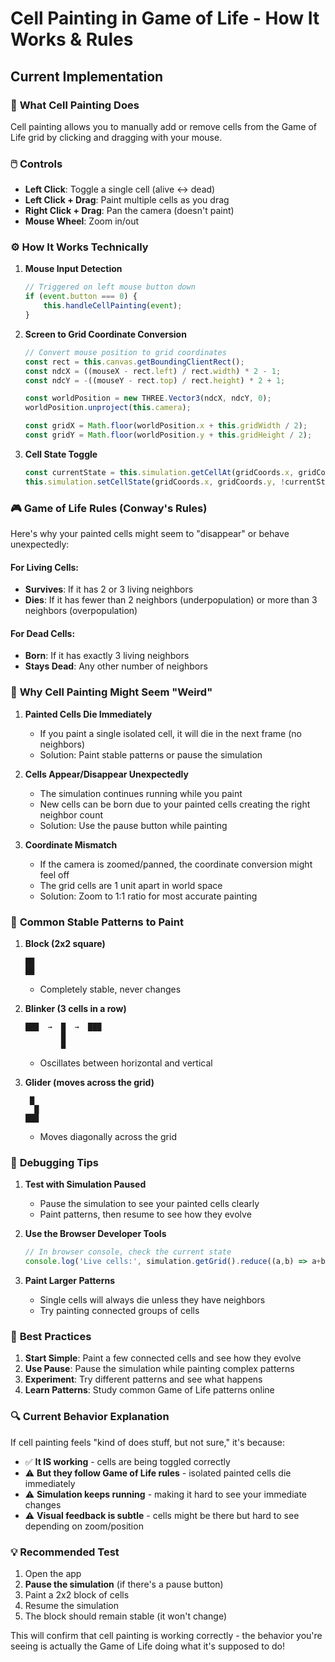 # Cell Painting in Game of Life - How It Works & Rules

## Current Implementation

### 🎯 **What Cell Painting Does**
Cell painting allows you to manually add or remove cells from the Game of Life grid by clicking and dragging with your mouse.

### 🖱️ **Controls**
- **Left Click**: Toggle a single cell (alive ↔ dead)
- **Left Click + Drag**: Paint multiple cells as you drag
- **Right Click + Drag**: Pan the camera (doesn't paint)
- **Mouse Wheel**: Zoom in/out

### ⚙️ **How It Works Technically**

1. **Mouse Input Detection**
   ```typescript
   // Triggered on left mouse button down
   if (event.button === 0) {
       this.handleCellPainting(event);
   }
   ```

2. **Screen to Grid Coordinate Conversion**
   ```typescript
   // Convert mouse position to grid coordinates
   const rect = this.canvas.getBoundingClientRect();
   const ndcX = ((mouseX - rect.left) / rect.width) * 2 - 1;
   const ndcY = -((mouseY - rect.top) / rect.height) * 2 + 1;
   
   const worldPosition = new THREE.Vector3(ndcX, ndcY, 0);
   worldPosition.unproject(this.camera);
   
   const gridX = Math.floor(worldPosition.x + this.gridWidth / 2);
   const gridY = Math.floor(worldPosition.y + this.gridHeight / 2);
   ```

3. **Cell State Toggle**
   ```typescript
   const currentState = this.simulation.getCellAt(gridCoords.x, gridCoords.y);
   this.simulation.setCellState(gridCoords.x, gridCoords.y, !currentState);
   ```

### 🎮 **Game of Life Rules (Conway's Rules)**

Here's why your painted cells might seem to "disappear" or behave unexpectedly:

#### **For Living Cells:**
- **Survives**: If it has 2 or 3 living neighbors
- **Dies**: If it has fewer than 2 neighbors (underpopulation) or more than 3 neighbors (overpopulation)

#### **For Dead Cells:**
- **Born**: If it has exactly 3 living neighbors
- **Stays Dead**: Any other number of neighbors

### 🤔 **Why Cell Painting Might Seem "Weird"**

1. **Painted Cells Die Immediately**
   - If you paint a single isolated cell, it will die in the next frame (no neighbors)
   - Solution: Paint stable patterns or pause the simulation

2. **Cells Appear/Disappear Unexpectedly**
   - The simulation continues running while you paint
   - New cells can be born due to your painted cells creating the right neighbor count
   - Solution: Use the pause button while painting

3. **Coordinate Mismatch**
   - If the camera is zoomed/panned, the coordinate conversion might feel off
   - The grid cells are 1 unit apart in world space
   - Solution: Zoom to 1:1 ratio for most accurate painting

### 🔧 **Common Stable Patterns to Paint**

1. **Block (2x2 square)**
   ```
   ██
   ██
   ```
   - Completely stable, never changes

2. **Blinker (3 cells in a row)**
   ```
   ███  →  █  →  ███
           █
           █
   ```
   - Oscillates between horizontal and vertical

3. **Glider (moves across the grid)**
   ```
    █
     █
   ███
   ```
   - Moves diagonally across the grid

### 🐛 **Debugging Tips**

1. **Test with Simulation Paused**
   - Pause the simulation to see your painted cells clearly
   - Paint patterns, then resume to see how they evolve

2. **Use the Browser Developer Tools**
   ```javascript
   // In browser console, check the current state
   console.log('Live cells:', simulation.getGrid().reduce((a,b) => a+b, 0));
   ```

3. **Paint Larger Patterns**
   - Single cells will always die unless they have neighbors
   - Try painting connected groups of cells

### 🎯 **Best Practices**

1. **Start Simple**: Paint a few connected cells and see how they evolve
2. **Use Pause**: Pause the simulation while painting complex patterns
3. **Experiment**: Try different patterns and see what happens
4. **Learn Patterns**: Study common Game of Life patterns online

### 🔍 **Current Behavior Explanation**

If cell painting feels "kind of does stuff, but not sure," it's because:

- ✅ **It IS working** - cells are being toggled correctly
- ⚠️ **But they follow Game of Life rules** - isolated painted cells die immediately
- ⚠️ **Simulation keeps running** - making it hard to see your immediate changes
- ⚠️ **Visual feedback is subtle** - cells might be there but hard to see depending on zoom/position

### 💡 **Recommended Test**

1. Open the app
2. **Pause the simulation** (if there's a pause button)
3. Paint a 2x2 block of cells
4. Resume the simulation
5. The block should remain stable (it won't change)

This will confirm that cell painting is working correctly - the behavior you're seeing is actually the Game of Life doing what it's supposed to do!
